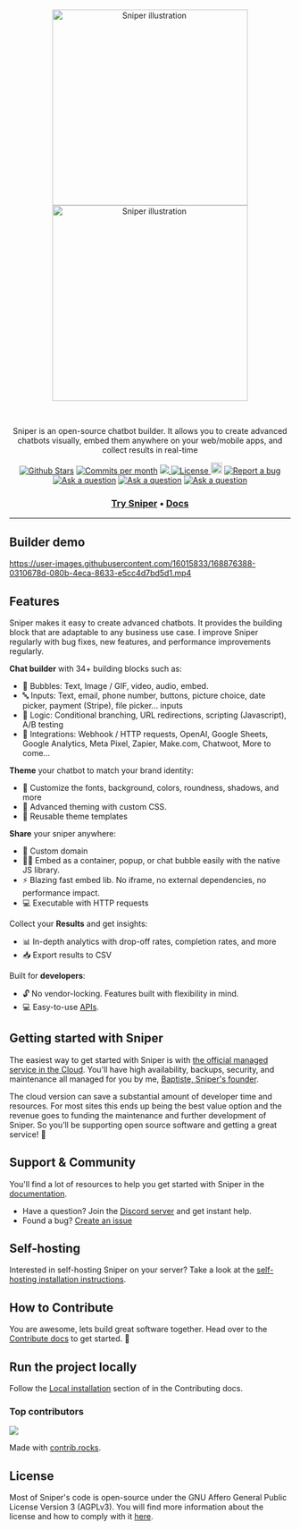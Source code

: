 <br />
<p align="center">
  <a href="https://sniper.io/#gh-light-mode-only" target="_blank">
    <img src="./.github/images/logo-light.png" alt="Sniper illustration" width="350px">
  </a>
  <a href="https://sniper.io/#gh-dark-mode-only" target="_blank">
    <img src="./.github/images/logo-dark.png" alt="Sniper illustration" width="350px">
  </a>
</p>
<br />

<p align="center">
Sniper is an open-source chatbot builder. It allows you to create advanced chatbots visually, embed them anywhere on your web/mobile apps, and collect results in real-time
</p>

<p align="center">
<a href="https://github.com/baptistearno/sniper.io/stargazers"><img src="https://img.shields.io/github/stars/baptistearno/sniper.io" alt="Github Stars"></a>
</a>
<a href="https://github.com/baptistearno/sniper.io/pulse"><img src="https://img.shields.io/github/commit-activity/m/baptistearno/sniper.io" alt="Commits per month"></a>
<a href="https://docs.sniper.io/self-hosting/guides/docker">
<img src="https://img.shields.io/docker/pulls/baptistearno/sniper-builder">
</a>
<a href="https://github.com/baptistearno/sniper.io/blob/main/LICENSE"><img src="https://img.shields.io/badge/license-AGPLv3-purple" alt="License">
<a href="https://status.sniper.io"><img height="20px" src="https://betteruptime.com/status-badges/v1/monitor/a9kf.svg" alt="Uptime"></a>
<a href="https://github.com/baptisteArno/sniper.io/issues/new"><img src="https://img.shields.io/badge/Report a bug-Github-%231F80C0" alt="Report a bug"></a>
<a href="https://github.com/baptisteArno/sniper.io/discussions/new?category=q-a"><img src="https://img.shields.io/badge/Ask a question-Github-%231F80C0" alt="Ask a question"></a>
<a href="https://console.algora.io/org/sniper/bounties?status=open"><img src="https://img.shields.io/endpoint?url=https%3A%2F%2Fconsole.algora.io%2Fapi%2Fshields%2Fsniper%2Fbounties%3Fstatus%3Dopen" alt="Ask a question"></a>
<a href="https://sniper.io/discord"><img src="https://img.shields.io/badge/Join community-Discord-%23404EED" alt="Ask a question"></a>

</p>

<h3 align="center">
  <b><a href="https://app.sniper.io/register">Try Sniper</a></b>
  •
  <b><a href="https://docs.sniper.io/">Docs</a></b>

---

## Builder demo

https://user-images.githubusercontent.com/16015833/168876388-0310678d-080b-4eca-8633-e5cc4d7bd5d1.mp4

## Features

Sniper makes it easy to create advanced chatbots. It provides the building block that are adaptable to any business use case. I improve Sniper regularly with bug fixes, new features, and performance improvements regularly.

**Chat builder** with 34+ building blocks such as:

- 💬 Bubbles: Text, Image / GIF, video, audio, embed.
- 🔤 Inputs: Text, email, phone number, buttons, picture choice, date picker, payment (Stripe), file picker... inputs
- 🧠 Logic: Conditional branching, URL redirections, scripting (Javascript), A/B testing
- 🔌 Integrations: Webhook / HTTP requests, OpenAI, Google Sheets, Google Analytics, Meta Pixel, Zapier, Make.com, Chatwoot, More to come...

**Theme** your chatbot to match your brand identity:

- 🎨 Customize the fonts, background, colors, roundness, shadows, and more
- 💪 Advanced theming with custom CSS.
- 💾 Reusable theme templates

**Share** your sniper anywhere:

- 🔗 Custom domain
- 👨‍💻 Embed as a container, popup, or chat bubble easily with the native JS library.
- ⚡ Blazing fast embed lib. No iframe, no external dependencies, no performance impact.
- 💻 Executable with HTTP requests

Collect your **Results** and get insights:

- 📊 In-depth analytics with drop-off rates, completion rates, and more
- 📥 Export results to CSV

Built for **developers**:

- 🔓 No vendor-locking. Features built with flexibility in mind.
- 💻 Easy-to-use [APIs](https://docs.sniper.io/api-reference).

## Getting started with Sniper

The easiest way to get started with Sniper is with [the official managed service in the Cloud](https://app.sniper.io). You'll have high availability, backups, security, and maintenance all managed for you by me, [Baptiste, Sniper's founder](https://twitter.com/baptisteArno).

The cloud version can save a substantial amount of developer time and resources. For most sites this ends up being the best value option and the revenue goes to funding the maintenance and further development of Sniper.
So you’ll be supporting open source software and getting a great service! 💙

## Support & Community

You'll find a lot of resources to help you get started with Sniper in the [documentation](https://docs.sniper.io/).

- Have a question? Join the [Discord server](https://sniper.io/discord) and get instant help.
- Found a bug? [Create an issue](https://github.com/baptisteArno/sniper.io/issues/new)

## Self-hosting

Interested in self-hosting Sniper on your server? Take a look at the [self-hosting installation instructions](https://docs.sniper.io/self-hosting/get-started).

## How to Contribute

You are awesome, lets build great software together. Head over to the [Contribute docs](https://docs.sniper.io/contribute/overview) to get started. 💪

## Run the project locally

Follow the [Local installation](https://docs.sniper.io/contribute/guides/local-installation) section of in the Contributing docs.

### Top contributors

<a href="https://github.com/baptistearno/sniper.io/graphs/contributors">
  <img src="https://contrib.rocks/image?repo=baptistearno/sniper.io" />
</a>

Made with [contrib.rocks](https://contrib.rocks).

## License

Most of Sniper's code is open-source under the GNU Affero General Public License Version 3 (AGPLv3). You will find more information about the license and how to comply with it [here](https://docs.sniper.io/self-hosting#license-requirements).
